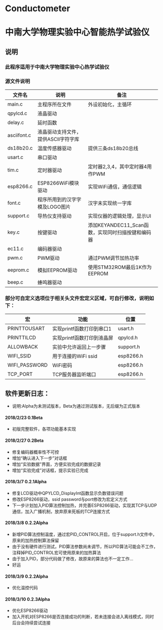 # Conductometer
# 中南大学物理实验中心智能热学试验仪


 ## 说明


 ### 此程序适用于中南大学物理实验中心热学试验仪


 ### 源文件说明

| 文件名      | 说明                                | 备注                                              |
| ----------- | ----------------------------------- | ------------------------------------------------- |
| main.c      | 主程序所在文件                      | 外设初始化，主循环                                |
| qpylcd.c    | 液晶驱动                            |                                                   |
| delay.c     | 延时函数                            |                                                   |
| asciifont.c | 液晶驱动支持文件，提供ASCII字符字库 |                                                   |
| ds18b20.c   | 温度传感器驱动                      | 提供三条ds18b20总线                               |
| usart.c     | 串口驱动                            |                                                   |
| tim.c       | 定时器驱动                          | 定时器2,3,4，其中定时器4用作PWM                   |
| esp8266.c   | ESP8266WiFi模块驱动                 | 实现WiFi通信，通信逻辑                            |
| font.c      | 程序所用到的汉字字模及LOGO图片      | 汉字未实现统一字库                                |
| support.c   | 导热仪支持驱动                      | 实现仪器的逻辑处理，显示UI                        |
| key.c       | 按键驱动                            | 添加KEYANDEC11_Scan函数，实现同时扫描按键和编码器 |
| ec11.c      | 编码器驱动                          |                                                   |
| pwm.c       | PWM驱动                             | 通过PWM调节加热功率                               |
| eeprom.c    | 模拟EEPROM驱动                      | 使用STM32ROM最后1K作为EEPROM                      |
| beep.c      | 蜂鸣器驱动                          |                                                   |


 ### 部分可自定义选项位于相关头文件宏定义区域，可自行修改，说明如下：

| 宏            | 功能                       | 位置      |
| ------------- | -------------------------- | --------- |
| PRINTTOUSART  | 实现printf函数打印到串口1  | usart.h   |
| PRINTTILCD    | 实现printf函数打印到液晶屏 | qpylcd.h  |
| ALLOWBACK     | 实验中允许返回上一步骤     | support.h |
| WIFI_SSID     | 用于连接的WiFi ssid        | esp8266.h |
| WIFI_PASSWORD | WiFi密码                   | esp8266.h |
| TCP_PORT      | TCP服务器监听端口          | esp8266.h |


 ## 软件更新日志：
 
 * 说明:Alpha为未测试版本，Beta为通过测试版本，无后缀为正式版本


 #### 2018/2/23	0.1Beta
- 初版完整软件，各项功能基本实现


 #### 2018/2/27	0.2Beta
- 修复编码器概率性不可控
- 增加“确认进入下一步”对话框
- 增加“实验数据”界面，方便实验完成的数据记录
- 增加“实验完成”对话框，提示实验已完成


 #### 2018/3/7	0.2.1Alpha
- 修复LCD驱动中QPYLCD_DisplayInt函数显示负数错误问题
- 修改ESP8266驱动，ssid password与port修改为宏定义方式
- 下一步计划加入PID算法控制加热，并完善ESP8266驱动，实现其TCP与UDP通信，加入广播机制，放弃原来死板的TCP连接方式


 #### 2018/3/8   0.2.2Alpha
- 新增PID算法控制温度，通过宏PID_CONTROL开启，位于support.h文件中，原来的加热控制算法保留
- 由于没有硬件进行测试，PID算法参数尚未调节，所以PID算法可能会不工作，注释掉PID_CONTROL宏可使用原来的加热算法
- 由于加入PID，部分代码做了修改，故原来的算法也不一定工作...
- 好运

 #### 2018/3/9	0.2.2Alpha
- 优化温控代码

 #### 2018/3/10	0.2.3Alpha
- 优化ESP8266驱动
- 加入开机对ESP8266是否连接成功的判断，若未连接会进入离线模式，同时后台会持续尝试连接
